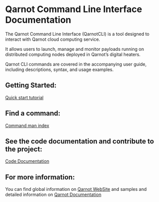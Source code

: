 # Qarnot Command Line Interface Documentation

The Qarnot Command Line Interface (QarnotCLI) is a tool designed to interact with Qarnot cloud computing service.


It allows users to launch, manage and monitor payloads running on distributed computing nodes deployed in Qarnot’s digital heaters.


Qarnot CLI commands are covered in the accompanying user guide, including descriptions, syntax, and usage examples.


## Getting Started:
[Quick start tutorial](tutorial/tutorial.md)

## Find a command:
[Command man index](man/Commands.md)

## See the code documentation and contribute to the project:
[Code Documentation](api/index.md)

## For more information: 
You can find global information on 
[Qarnot WebSite](http://computing.qarnot.com)
and samples and detailed information on 
[Qarnot Documentation](https://computing.qarnot.com/developers/overview/qarnot-computing-home)
